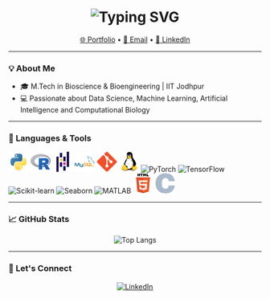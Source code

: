 <h1 align="center">
  <img src="https://readme-typing-svg.herokuapp.com?font=Fira+Code&size=30&duration=3000&pause=1000&color=36BCF7&center=true&vCenter=true&multiline=true&width=500&lines=👋+Hi%2C+I'm+Rupanjali+Singh;🚀+Research+Engineer+%7C+Bioinformatics+%7C+AI+%7C+ML" alt="Typing SVG"/>
</h1>

<p align="center">
  <a href="https://irupanjali.github.io/Portfolio/" target="_blank">🌐 Portfolio</a> • 
  <a href="mailto:rupanjalisingh10@gmail.com">📧 Email</a> • 
  <a href="https://linkedin.com/in/rupanjali-s-868a97209" target="_blank">💼 LinkedIn</a>
</p>

---

### 💡 About Me

- 🎓 M.Tech in Bioscience & Bioengineering | IIT Jodhpur  
- 💻 Passionate about Data Science, Machine Learning, Artificial Intelligence and Computational Biology  

---

### 🔧 Languages & Tools

<p align="left">
  <img src="https://raw.githubusercontent.com/devicons/devicon/master/icons/python/python-original.svg" alt="Python" width="40"/>
  <img src="https://raw.githubusercontent.com/devicons/devicon/master/icons/r/r-original.svg" alt="R" width="40"/>
  <img src="https://raw.githubusercontent.com/devicons/devicon/master/icons/pandas/pandas-original.svg" alt="Pandas" width="40"/>
  <img src="https://raw.githubusercontent.com/devicons/devicon/master/icons/mysql/mysql-original-wordmark.svg" alt="MySQL" width="40"/>
  <img src="https://raw.githubusercontent.com/devicons/devicon/master/icons/git/git-original.svg" alt="Git" width="40"/>
  <img src="https://raw.githubusercontent.com/devicons/devicon/master/icons/linux/linux-original.svg" alt="Linux" width="40"/>
  <img src="https://www.vectorlogo.zone/logos/pytorch/pytorch-icon.svg" alt="PyTorch" width="40"/>
  <img src="https://www.vectorlogo.zone/logos/tensorflow/tensorflow-icon.svg" alt="TensorFlow" width="40"/>
  <img src="https://upload.wikimedia.org/wikipedia/commons/0/05/Scikit_learn_logo_small.svg" alt="Scikit-learn" width="40"/>
  <img src="https://seaborn.pydata.org/_images/logo-mark-lightbg.svg" alt="Seaborn" width="40"/>
  <img src="https://upload.wikimedia.org/wikipedia/commons/2/21/Matlab_Logo.png" alt="MATLAB" width="40"/>
  <img src="https://raw.githubusercontent.com/devicons/devicon/master/icons/html5/html5-original-wordmark.svg" alt="HTML5" width="40"/>
  <img src="https://raw.githubusercontent.com/devicons/devicon/master/icons/c/c-original.svg" alt="C" width="40"/>
</p>

---

### 📈 GitHub Stats

<p align="center">
  <img src="https://github-readme-stats.vercel.app/api/top-langs/?username=irupanjali&layout=compact&langs_count=10" alt="Top Langs" height="180"/>
</p>

---

### 🤝 Let's Connect

<p align="center">
  <a href="https://linkedin.com/in/rupanjali-s-868a97209" target="_blank">
    <img align="center" src="https://raw.githubusercontent.com/rahuldkjain/github-profile-readme-generator/master/src/images/icons/Social/linked-in-alt.svg" alt="LinkedIn" height="30" width="40" />
  </a>
</p>


